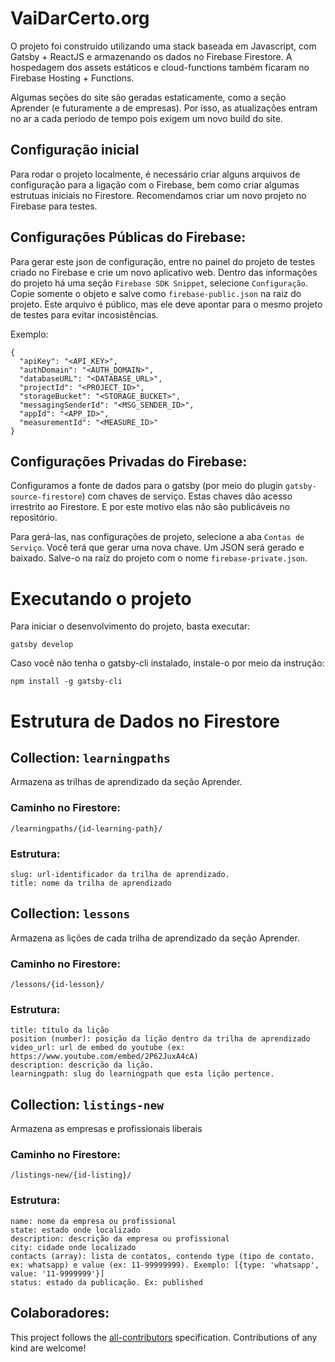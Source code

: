 # VaiDarCerto.org

O projeto foi construído utilizando uma stack baseada em Javascript, com Gatsby + ReactJS e armazenando os dados no Firebase Firestore. A hospedagem dos assets estáticos e cloud-functions também ficaram no Firebase Hosting + Functions.

Algumas seções do site são geradas estaticamente, como a seção Aprender (e futuramente a de empresas). Por isso, as atualizações entram no ar a cada período de tempo pois exigem um novo build do site.

## Configuração inicial

Para rodar o projeto localmente, é necessário criar alguns arquivos de configuração para a ligação com o Firebase, bem como criar algumas estrutuas iniciais no Firestore. Recomendamos criar um novo projeto no Firebase para testes.

## Configurações Públicas do Firebase:

Para gerar este json de configuração, entre no painel do projeto de testes criado no Firebase e crie um novo aplicativo web. Dentro das informações do projeto há uma seção `Firebase SDK Snippet`, selecione `Configuração`. Copie somente o objeto e salve como `firebase-public.json` na raiz do projeto. Este arquivo é público, mas ele deve apontar para o mesmo projeto de testes para evitar incosistências.

Exemplo:

```
{
  "apiKey": "<API_KEY>",
  "authDomain": "<AUTH_DOMAIN>",
  "databaseURL": "<DATABASE_URL>",
  "projectId": "<PROJECT_ID>",
  "storageBucket": "<STORAGE_BUCKET>",
  "messagingSenderId": "<MSG_SENDER_ID>",
  "appId": "<APP_ID>",
  "measurementId": "<MEASURE_ID>"
}
```

## Configurações Privadas do Firebase:

Configuramos a fonte de dados para o gatsby (por meio do plugin `gatsby-source-firestore`) com chaves de serviço. Estas chaves dão acesso irrestrito ao Firestore. E por este motivo elas não são publicáveis no repositório.

Para gerá-las, nas configurações de projeto, selecione a aba `Contas de Serviço`. Você terá que gerar uma nova chave. Um JSON será gerado e baixado. Salve-o na raíz do projeto com o nome `firebase-private.json`.

# Executando o projeto

Para iniciar o desenvolvimento do projeto, basta executar:

```
gatsby develop
```

Caso você não tenha o gatsby-cli instalado, instale-o por meio da instrução:

```
npm install -g gatsby-cli
```

# Estrutura de Dados no Firestore

## Collection: `learningpaths`

Armazena as trilhas de aprendizado da seção Aprender.

### Caminho no Firestore: 
```
/learningpaths/{id-learning-path}/
```

### Estrutura:

```
slug: url-identificador da trilha de aprendizado.
title: nome da trilha de aprendizado
```

## Collection: `lessons`

Armazena as lições de cada trilha de aprendizado da seção Aprender.

### Caminho no Firestore: 

```
/lessons/{id-lesson}/
```

### Estrutura:

```
title: título da lição
position (number): posição da lição dentro da trilha de aprendizado
video_url: url de embed do youtube (ex: https://www.youtube.com/embed/2P62JuxA4cA)
description: descrição da lição.
learningpath: slug do learningpath que esta lição pertence.
```

## Collection: `listings-new`

Armazena as empresas e profissionais liberais

### Caminho no Firestore: 

```
/listings-new/{id-listing}/
```

### Estrutura:

```
name: nome da empresa ou profissional
state: estado onde localizado
description: descrição da empresa ou profissional
city: cidade onde localizado
contacts (array): lista de contatos, contendo type (tipo de contato. ex: whatsapp) e value (ex: 11-99999999). Exemplo: [{type: 'whatsapp', value: '11-9999999'}]
status: estado da publicação. Ex: published
```

## Colaboradores:

<!-- ALL-CONTRIBUTORS-LIST:START - Do not remove or modify this section -->
<!-- prettier-ignore-start -->
<!-- markdownlint-disable -->

<!-- markdownlint-enable -->
<!-- prettier-ignore-end -->
<!-- ALL-CONTRIBUTORS-LIST:END -->

This project follows the [all-contributors](https://allcontributors.org) specification.
Contributions of any kind are welcome!
